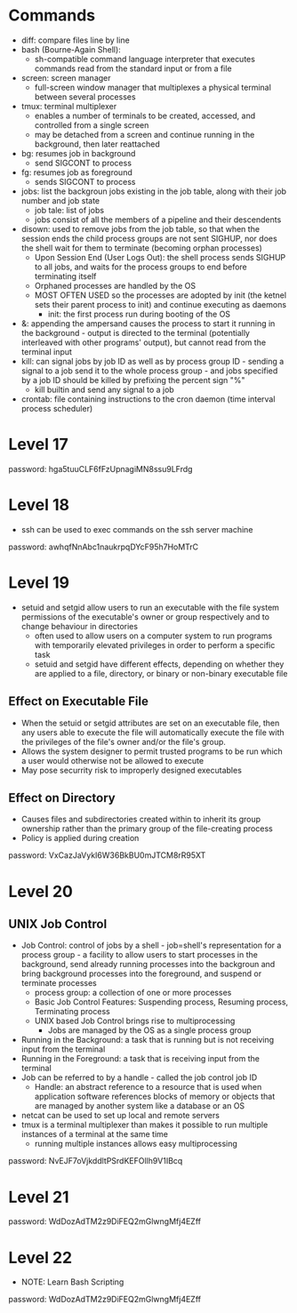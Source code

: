 # Commands
- diff: compare files line by line
- bash (Bourne-Again Shell):
  - sh-compatible command language interpreter that executes commands read from the standard input or from a file
- screen: screen manager
  - full-screen window manager that multiplexes a physical terminal between several processes
- tmux: terminal multiplexer
  - enables a number of terminals to be created, accessed, and controlled from a single screen
  - may be detached from a screen and continue running in the background, then later reattached
- bg: resumes job in background
  - send SIGCONT to process
- fg: resumes job as foreground
  - sends SIGCONT to process
- jobs: list the backgroun jobs existing in the job table, along with their job number and job state
  - job tale: list of jobs
  - jobs consist of all the members of a pipeline and their descendents
- disown: used to remove jobs from the job table, so that when the session ends the child process groups are not sent SIGHUP, nor does the shell wait for them to terminate (becoming orphan processes)
  - Upon Session End (User Logs Out): the shell process sends SIGHUP to all jobs, and waits for the process groups to end before terminating itself 
  - Orphaned processes are handled by the OS
  - MOST OFTEN USED so the processes are adopted by init (the ketnel sets their parent process to init) and continue executing as daemons
    - init: the first process run during booting of the OS
- &: appending the ampersand causes the process to start it running in the background - output is directed to the terminal (potentially interleaved with other programs' output), but cannot read from the terminal input
- kill: can signal jobs by job ID as well as by process group ID - sending a signal to a job send it to the whole process group - and jobs specified by a job ID should be killed by prefixing the percent sign "%"
  - kill builtin and send any signal to a job
- crontab: file containing instructions to the cron daemon (time interval process scheduler)

# Level 17
password: hga5tuuCLF6fFzUpnagiMN8ssu9LFrdg

# Level 18
- ssh can be used to exec commands on the ssh server machine

password: awhqfNnAbc1naukrpqDYcF95h7HoMTrC

# Level 19
- setuid and setgid allow users to run an executable with the file system permissions of the executable's owner or group respectively and to change behaviour in directories 
  - often used to allow users on a computer system to run programs with temporarily elevated privileges in order to perform a specific task
  - setuid and setgid have different effects, depending on whether they are applied to a file, directory, or binary or non-binary executable file

## Effect on Executable File
- When the setuid or setgid attributes are set on an executable file, then any users able to execute the file will automatically execute the file with the privileges of the file's owner and/or the file's group.
- Allows the system designer to permit trusted programs to be run which a user would otherwise not be allowed to execute
- May pose securrity risk to improperly designed executables

## Effect on Directory
- Causes files and subdirectories created within to inherit its group ownership rather than the primary group of the file-creating process
- Policy is applied during creation 

password: VxCazJaVykI6W36BkBU0mJTCM8rR95XT

# Level 20
## UNIX Job Control
- Job Control: control of jobs by a shell - job=shell's representation for a process group - a facility to allow users to start processes in the background, send already running processes into the backgroun and bring background processes into the foreground, and suspend or terminate processes
  - process group: a collection of one or more processes
  - Basic Job Control Features: Suspending process, Resuming process, Terminating process
  - UNIX based Job Control brings rise to multiprocessing 
    - Jobs are managed by the OS as a single process group 
- Running in the Background: a task that is running but is not receiving input from the terminal 
- Running in the Foreground: a task that is receiving input from the terminal 
- Job can be referred to by a handle - called the job control job ID
  - Handle: an abstract reference to a resource that is used when application software references blocks of memory or objects that are managed by another system like a database or an OS
- netcat can be used to set up local and remote servers
- tmux is a terminal multiplexer than makes it possible to run multiple instances of a terminal at the same time
  - running multiple instances allows easy multiprocessing


password: NvEJF7oVjkddltPSrdKEFOllh9V1IBcq

# Level 21

password: WdDozAdTM2z9DiFEQ2mGlwngMfj4EZff
# Level 22
- NOTE: Learn Bash Scripting


password: WdDozAdTM2z9DiFEQ2mGlwngMfj4EZff
